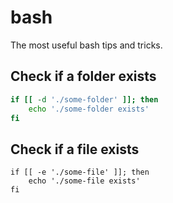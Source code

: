 # bash

The most useful bash tips and tricks.

## Check if a folder exists

```bash
if [[ -d './some-folder' ]]; then
    echo './some-folder exists'
fi
```

## Check if a file exists

```
if [[ -e './some-file' ]]; then
    echo './some-file exists'
fi
```
